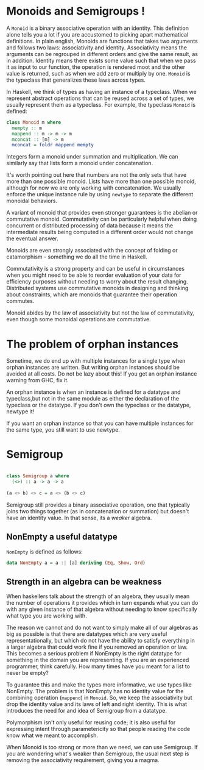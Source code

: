 # Monoids and Semigroups !

A `Monoid` is a binary associative operation with an identity. This definition
alone tells you a lot if you are accustomed to picking apart mathematical
definitions. In plain english, Monoids are functions that takes two arguments
and follows two laws: associativity and identity. Associativity means the
arguments can be regrouped in different orders and give the same result, as in
addition. Identity means there exists some value such that when we pass it as
input to our function, the operation is rendered moot and the other value is
returned, such as when we add zero or multiply by one. `Monoid` is the
typeclass that generalizes these laws across types.

In Haskell, we think of types as having an instance of a typeclass. When we
represent abstract operations that can be reused across a set of types, we
usually represent them as a typeclass. For example, the typeclass `Monoid` is 
defined:

```haskell
class Monoid m where
  mempty :: m
  mappend :: m -> m -> m
  mconcat :: [m] -> m
  mconcat = foldr mappend mempty
```

Integers form a monoid under summation and multiplication. We can similarly say
that lists form a monoid under concatenation.

It's worth pointing out here that numbers are not the only sets that have more
than one possible monoid. Lists have more than one possible monoid, although
for now we are only working with concatenation. We usually enforce the unique
instance rule by using `newtype` to separate the different monoidal behaviors.

A variant of monoid that provides even stronger guarantees is the abelian or
commutative monoid. Commutativity can be particularly helpful when doing
concurrent or distributed processing of data because it means the intermediate
results being computed in a different order would not change the eventual
answer.

Monoids are even strongly associated with the concept of folding or
catamorphism - something we do all the time in Haskell.

Commutativity is a strong property and can be useful in circumstances when you
might need to be able to reorder evaluation of your data for efficiency
purposes without needing to worry about the result changing. Distributed
systems use commutative monoids in designing and thinking about constraints,
which are monoids that guarantee their operation commutes.

Monoid abides by the law of associativity but not the law of commutativity,
even though some monoidal operations are commutative.

# The problem of orphan instances


Sometime, we do end up with multiple instances for a single type when orphan
instances are written. But writing orphan instances should be avoided at all
costs.
Do not be lazy about this! If you get an orphan instance warning from GHC, fix
it.

An orphan instance is when an instance is defined for a datatype and
typeclass,but not in the same module as either the declaration of the typeclass
or the datatype. If you don't own the typeclass or the datatype, newtype it!

If you want an orphan instance so that you can have multiple instances for the
same type, you still want to use newtype.

# Semigroup

```haskell

class Semigroup a where
  (<>) :: a -> a -> a
  
(a <> b) <> c = a <> (b <> c) 

```

Semigroup still provides a binary associative operation, one that typically
joins two things together (as in concatenation or summation) but doesn't have
an identity value. In that sense, its a _weaker_ algebra.

## NonEmpty a useful datatype

`NonEmpty` is defined as follows:

```haskell
data NonEmpty a = a :| [a] deriving (Eq, Show, Ord)
```

## Strength in an algebra can be weakness

When haskellers talk about the strength of an algebra, they usually mean the
number of operations it provides which in turn expands what you can do with any
given instance of that algebra without needing to know specifically what type
you are working with.

The reason we cannot and do not want to simply make all of our algebras as big
as possible is that there are datatypes which are very useful
representationally, but which do not have the ability to satisfy everything in
a larger algebra that could work fine if you removed an operation or law. This
becomes a serious problem if NonEmpty is the right datatype for something in
the domain you are representing. If you are an experienced programmer, think
carefully. How many times have you meant for a list to never be empty? 

To guarantee this and make the types more informative, we use types like
NonEmpty. The problem is that NonEmpty has no identity value for the combining
operation (`mappend`) in `Monoid`. So, we keep the associativity but drop the
identity value and its laws of left and right identity. This is what introduces
the need for and idea of Semigroup from a datatype.

Polymorphism isn't only useful for reusing code; it is also useful for
expressing intent through parametericity so that people reading the code know
what we meant to accomplish.

When Monoid is too strong or more than we need, we can use Semigroup. If you
are wondering what's weaker than Semigroup, the usual next step is removing the
associativity requirement, giving you a magma.

